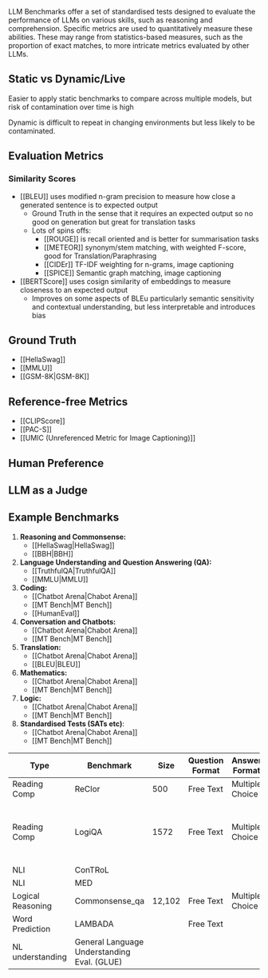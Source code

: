 LLM Benchmarks offer a set of standardised tests designed to evaluate the performance of LLMs on various skills, such as reasoning and comprehension. Specific metrics are used to quantitatively measure these abilities. These may range from statistics-based measures, such as the proportion of exact matches, to more intricate metrics evaluated by other LLMs.

## Static vs Dynamic/Live
Easier to apply static benchmarks to compare across multiple models, but risk of contamination over time is high

Dynamic is difficult to repeat in changing environments but less likely to be contaminated. 

## Evaluation Metrics

### Similarity Scores
- [[BLEU]] uses modified n-gram precision to measure how close a generated sentence is to expected output
	- Ground Truth in the sense that it requires an expected output so no good on generation but great for translation tasks
	- Lots of spins offs: 
		- [[ROUGE]] is recall oriented and is better for summarisation tasks
		- [[METEOR]] synonym/stem matching, with weighted F-score, good for Translation/Paraphrasing 
		- [[CIDEr]] TF-IDF weighting for n-grams, image captioning
		- [[SPICE]] Semantic graph matching, image captioning 
- [[BERTScore]] uses cosign similarity of embeddings to measure closeness to an expected output
	- Improves on some aspects of BLEu particularly semantic sensitivity and contextual understanding, but less interpretable and introduces bias
## Ground Truth
- [[HellaSwag]]
- [[MMLU]]
- [[GSM-8K|GSM-8K]]

## Reference-free Metrics
- [[CLIPScore]]
- [[PAC-S]]
- [[UMIC (Unreferenced Metric for Image Captioning)]] 
## Human Preference


## LLM as a Judge


## Example Benchmarks
1) **Reasoning and Commonsense:**
	- [[HellaSwag|HellaSwag]]
	- [[BBH|BBH]]
2) **Language Understanding and Question Answering (QA):**
	- [[TruthfulQA|TruthfulQA]]
	- [[MMLU|MMLU]]
3) **Coding:**
	- [[Chatbot Arena|Chabot Arena]]
	- [[MT Bench|MT Bench]]
	- [[HumanEval]]
4) **Conversation and Chatbots:**
	- [[Chatbot Arena|Chabot Arena]]
	- [[MT Bench|MT Bench]]
5) **Translation:**
	- [[Chatbot Arena|Chabot Arena]]
	- [[BLEU|BLEU]]
6) **Mathematics:**
	- [[Chatbot Arena|Chabot Arena]]
	- [[MT Bench|MT Bench]]
7) **Logic:**
	- [[Chatbot Arena|Chabot Arena]]
	- [[MT Bench|MT Bench]]
8) **Standardised Tests (SATs etc)**:
	- [[Chatbot Arena|Chabot Arena]]
	- [[MT Bench|MT Bench]]

| Type              | Benchmark                                   | Size   | Question Format | Answer Format   | Notes                                            |
| ----------------- | ------------------------------------------- | ------ | --------------- | --------------- | ------------------------------------------------ |
| Reading Comp      | ReClor                                      | 500    | Free Text       | Multiple Choice |                                                  |
| Reading Comp      | LogiQA                                      | 1572   | Free Text       | Multiple Choice | Chinese Civil Service Exam translated to Engligh |
| NLI               | ConTRoL                                     |        |                 |                 |                                                  |
| NLI               | MED                                         |        |                 |                 |                                                  |
| Logical Reasoning | Commonsense_qa                              | 12,102 | Free Text       | Multiple Choice |                                                  |
| Word Prediction   | LAMBADA                                     |        | Free Text       |                 |                                                  |
| NL understanding  | General Language Understanding Eval. (GLUE) |        |                 |                 |                                                  |
